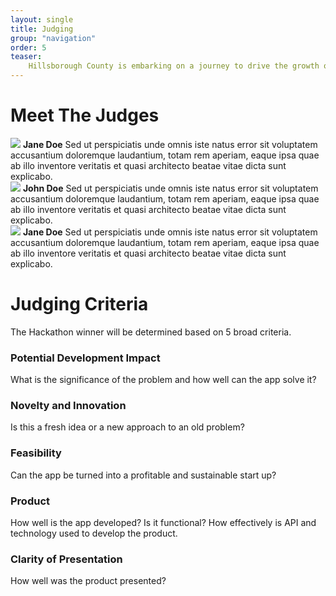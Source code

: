 ```yaml
---
layout: single
title: Judging
group: "navigation"
order: 5
teaser:
    Hillsborough County is embarking on a journey to drive the growth of technology and innovation start-ups and small businesses in Tampa Bay and we’re making great strides. <br />The Hillsborough Hackathon is just the beginning.
---
```


# Meet The Judges
<div class="wrapper">
    <div class="judge">
    <img src="http://placekitten.com/195/195" />
    <b>Jane Doe</b>
    Sed ut perspiciatis unde omnis iste natus error sit voluptatem accusantium doloremque laudantium, totam rem aperiam, eaque ipsa quae ab illo inventore veritatis et quasi architecto beatae vitae dicta sunt explicabo.
    </div>
    <div class="judge">
    <img src="http://placekitten.com/195/195" />
    <b>John Doe</b>
    Sed ut perspiciatis unde omnis iste natus error sit voluptatem accusantium doloremque laudantium, totam rem aperiam, eaque ipsa quae ab illo inventore veritatis et quasi architecto beatae vitae dicta sunt explicabo.
    </div>
    <div class="judge">
    <img src="http://placekitten.com/195/195" />
    <b>Jane Doe</b>
    Sed ut perspiciatis unde omnis iste natus error sit voluptatem accusantium doloremque laudantium, totam rem aperiam, eaque ipsa quae ab illo inventore veritatis et quasi architecto beatae vitae dicta sunt explicabo.
    </div>
</div>

# Judging Criteria
The Hackathon winner will be determined based on 5 broad criteria. 

### Potential Development Impact
What is the significance of the problem and how well can the app solve it?

### Novelty and Innovation
Is this a fresh idea or a new approach to an old problem?

### Feasibility
Can the app be turned into a profitable and sustainable start up?

### Product
How well is the app developed? Is it functional? How effectively is API and technology used to develop the product. 

### Clarity of Presentation
How well was the product presented?
